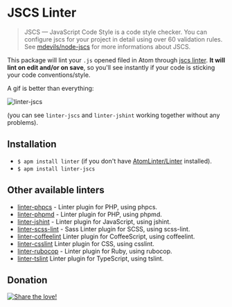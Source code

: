 JSCS Linter
===========

> JSCS — JavaScript Code Style is a code style checker. You can configure jscs for your project in detail using over 60 validation rules. See [mdevils/node-jscs](https://github.com/mdevils/node-jscs) for more informations about JSCS.

This package will lint your `.js` opened filed in Atom through [jscs linter](https://github.com/mdevils/node-jscs). **It will lint on edit and/or on save**, so you'll see instantly if your code is sticking your code conventions/style.

A gif is better than everything:

![linter-jscs](https://github.com/iam4x/linter-jscs/raw/master/example.gif)

(you can see `linter-jscs` and `linter-jshint` working together without any problems).

## Installation

* `$ apm install linter` (if you don't have [AtomLinter/Linter](https://github.com/AtomLinter/Linter) installed).
* `$ apm install linter-jscs`


## Other available linters
- [linter-phpcs](https://atom.io/packages/linter-phpcs) - Linter plugin for PHP, using phpcs.
- [linter-phpmd](https://atom.io/packages/linter-phpmd) - Linter plugin for PHP, using phpmd.
- [linter-jshint](https://atom.io/packages/linter-jshint) - Linter plugin for JavaScript, using jshint.
- [linter-scss-lint](https://atom.io/packages/linter-scss-lint) - Sass Linter plugin for SCSS, using scss-lint.
- [linter-coffeelint](https://atom.io/packages/linter-coffeelint) Linter plugin for CoffeeScript, using coffeelint.
- [linter-csslint](https://atom.io/packages/linter-csslint) Linter plugin for CSS, using csslint.
- [linter-rubocop](https://atom.io/packages/linter-rubocop) - Linter plugin for Ruby, using rubocop.
- [linter-tslint](https://atom.io/packages/linter-tslint) Linter plugin for TypeScript, using tslint.

## Donation
[![Share the love!](https://chewbacco-stuff.s3.amazonaws.com/donate.png)](https://www.paypal.com/cgi-bin/webscr?cmd=_s-xclick&hosted_button_id=KXUYS4ARNHCN8)
